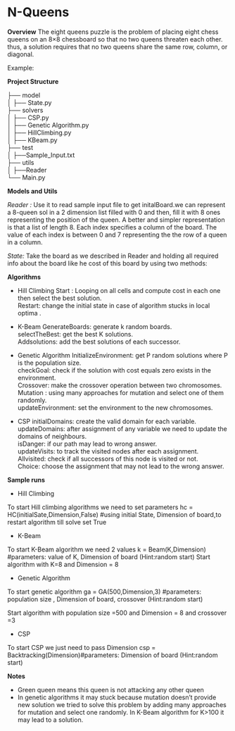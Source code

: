 # N-Queens
**Overview**
The eight queens puzzle is the problem of placing eight chess queens on an 8×8 chessboard so that no two queens threaten each other. thus, a solution requires that no two queens share the same row, column, or diagonal.

Example:







**Project Structure**

├── model  
│   ├── State.py  
├── solvers  
│   ├── CSP.py  
│   ├── Genetic Algorithm.py  
│   ├── HillClimbing.py  
│   ├── KBeam.py  
├── test  
│   ├──Sample_Input.txt  
├── utils  
│   ├──Reader  
└── Main.py  

**Models and Utils**  

*Reader :*
Use it to read sample input file to get initalBoard.we can represent a 8-queen sol in a 2 dimension list filled with 0 and then, fill it with 8 ones representing the position of the queen. A better and simpler representation is that a list of length 8. Each index specifies a column of the board. The value of each index is between 0 and 7 representing the the row of a queen in a column.

*State:*
Take the board as we described in Reader and holding all required info about the board like he cost of this board by using two methods:




**Algorithms**

* Hill Climbing
 Start : Looping on all cells and compute cost in each one then select the best solution.  
 Restart: change the initial state in case of algorithm stucks in local optima .  

* K-Beam 
 GenerateBoards: generate k random boards.  
 selectTheBest: get the best K solutions.  
 Addsolutions: add the best solutions of each successor.   


* Genetic Algorithm
 InitializeEnvironment: get P random solutions where P is the population size.  
 checkGoal: check if the solution with cost equals zero exists in the environment.  
 Crossover: make the crossover operation between two chromosomes.  
 Mutation : using many approaches for mutation and select one of them randomly.  
 updateEnvironment: set the environment to the new chromosomes.  


* CSP
 initialDomains: create the valid domain for each variable.  
 updateDomains: after assignment of any variable we need to update the domains of neighbours.  
 isDanger: if our path may lead to wrong answer.  
 updateVisits:  to track the visited nodes after each assignment.  
 Allvisited: check if all successors of this node is visited or not.  
 Choice: choose the assignment that may not lead to the wrong answer.  





**Sample runs**

* Hill Climbing

To start Hill climbing algorithms we need to set parameters
hc = HC(initialSate,Dimension,False) #using initial State, Dimension of board,to restart algorithm till solve set True









* K-Beam


To start K-Beam algorithm we need 2 values
k = Beam(K,Dimension) #parameters: value of K, Dimension of board (Hint:random start)
Start algorithm with K=8 and Dimension = 8












* Genetic Algorithm

To start genetic algorithm 
ga = GA(500,Dimension,3) #parameters: population size , Dimension of board, crossover (Hint:random start)

Start algorithm with population size =500 and Dimension = 8 and crossover =3







* CSP

To start CSP we just need to pass Dimension
csp = Backtracking(Dimension)#parameters: Dimension of board (Hint:random start)











**Notes**
- Green queen means this queen is not attacking any other queen
- In genetic algorithms it may stuck because mutation doesn’t provide new solution we tried to solve this problem by adding many approaches for mutation and select one randomly.
In K-Beam algorithm for K>100 it may lead to a solution. 
